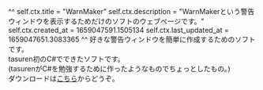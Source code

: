 ^^
self.ctx.title = "WarnMaker"
self.ctx.description = "WarnMakerという警告ウィンドウを表示するためだけのソフトのウェブページです。"
self.ctx.created_at = 1659047591.1505134
self.ctx.last_updated_at = 1659047651.3083365
^^
好きな警告ウィンドウを簡単に作成するためのソフトです。  
tasuren初のC#でできたソフトです。  
(tasurenがC#を勉強するために作ったようなものでちょっとしたもの。)  
ダウンロードは[こちら](https://github.com/tasuren/WarnMaker/releases/)からどうぞ。